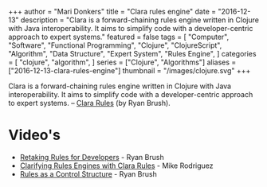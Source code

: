 +++
author = "Mari Donkers"
title = "Clara rules engine"
date = "2016-12-13"
description = "Clara is a forward-chaining rules engine written in Clojure with Java interoperability. It aims to simplify code with a developer-centric approach to expert systems."
featured = false
tags = [
    "Computer",
    "Software",
    "Functional Programming",
    "Clojure",
    "ClojureScript",
    "Algorithm",
    "Data Structure",
    "Expert System",
    "Rules Engine",
]
categories = [
    "clojure",
    "algorithm",
]
series = ["Clojure", "Algorithms"]
aliases = ["2016-12-13-clara-rules-engine"]
thumbnail = "/images/clojure.svg"
+++

Clara is a forward-chaining rules engine written in Clojure with Java interoperability. It aims to simplify code with a developer-centric approach to expert systems. – [Clara Rules](http://www.clara-rules.org/) (by Ryan Brush).
<!--more-->

# Video's

- [Retaking Rules for Developers](https://youtu.be/Z6oVuYmRgkk) - Ryan Brush
- [Clarifying Rules Engines with Clara Rules](https://youtu.be/Q_k5MkZmd-o) - Mike Rodriguez
- [Rules as a Control Structure](https://youtu.be/zs5Rueo42TA) - Ryan Brush
